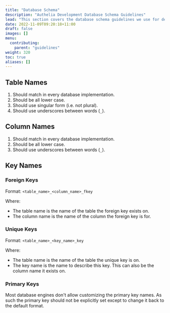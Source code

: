 ```yaml
---
title: "Database Schema"
description: "Authelia Development Database Schema Guidelines"
lead: "This section covers the database schema guidelines we use for development."
date: 2022-11-09T09:20:18+11:00
draft: false
images: []
menu:
  contributing:
    parent: "guidelines"
weight: 320
toc: true
aliases: []
---
```


## Table Names

1. Should match in every database implementation.
2. Should be all lower case.
3. Should use singular form (i.e. not plural).
4. Should use underscores between words (`_`).

## Column Names

1. Should match in every database implementation.
2. Should be all lower case.
3. Should use underscores between words (`_`).

## Key Names

### Foreign Keys

Format: `<table_name>_<column_name>_fkey`

Where:

- The table name is the name of the table the foreign key exists on.
- The column name is the name of the column the foreign key is for.

### Unique Keys

Format: `<table_name>_<key_name>_key`

Where:

- The table name is the name of the table the unique key is on.
- The key name is the name to describe this key. This can also be the column name it exists on.

### Primary Keys

Most database engines don't allow customizing the primary key names. As such the primary key should not be explicitly
set except to change it back to the default format.
